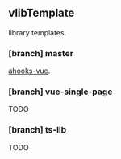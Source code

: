 ## vlibTemplate

library templates.

### [branch] master

[ahooks-vue](https://dewfall123.github.io/ahooks-vue/).

### [branch] vue-single-page

TODO

### [branch] ts-lib

TODO

